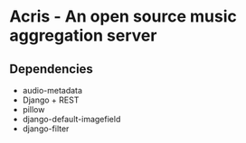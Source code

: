 # Acris - An open source music aggregation server

## Dependencies
* audio-metadata
* Django + REST
* pillow
* django-default-imagefield
* django-filter